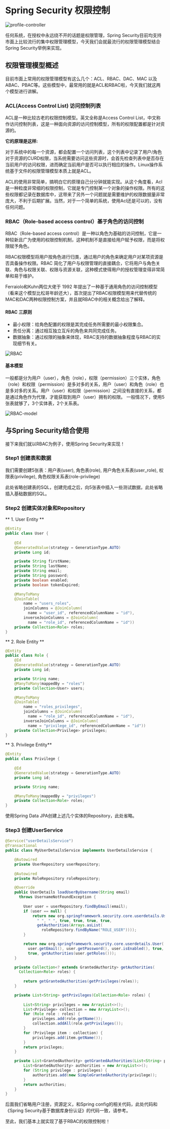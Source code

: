 # Spring Security 权限控制

![profile-controller](../../images/spring-security/profile-control.jpg)

任何系统，在授权中永远绕不开的话题是权限管理，Spring Security目前均支持市面上比较流行的集中权限管理模型，今天我们会就最流行的权限管理模型结合Spring Security举例来实现。

## 权限管理模型概述

目前市面上常用的权限管理模型有这么几个：ACL、RBAC、DAC、MAC 以及 ABAC、PBAC等。这些模型中，最常用的就是ACL和RBAC啦，今天我们就这两个模型进行讲解。

### ACL(Access Control List) 访问控制列表

ACL是一种比较古老的权限控制模型。英文全称是Access Control List，中文称作访问控制列表，这是一种面向资源的访问控制模型，所有的权限配置都是针对资源的。

**它的原理是这样:**

对于系统中的每一个资源，都会配置一个访问列表，这个列表中记录了用户/角色对于资源的CURD权限，当系统需要访问这些资源时，会首先检查列表中是否存在当前用户的访问权限，进而确定当前用户是否可以执行相应的操作。Linux操作系统基于文件的权限管理模型本质上就是ACL。

ACL的使用非常简单，搞明白它的原理自己分分钟就能实现。从这个角度看，Acl是一种粒度非常细的权限控制，它就是专门控制某一个对象的操作权限。所有的这些权限都记录在数据库中，这带来了另外一个问题就是需要维护的权限数据量非常庞大，不利于后期扩展。当然，对于一个简单的系统，使用Acl还是可以的，没有任何问题。

### RBAC（Role-based access control）基于角色的访问控制

RBAC（Role-based access control）是一种以角色为基础的访问控制，它是一种较新且广为使用的权限控制机制，这种机制不是直接给用户赋予权限，而是将权限赋予角色。

RBAC权限模型将用户按角色进行归类，通过用户的角色来确定用户对某项资源是否具备操作权限。RBAC 简化了用户与权限管理的直接耦合，它将用户与角色关联、角色与权限关联、权限与资源关联，这种模式使得用户的授权管理变得非常简单和易于维护。

Ferraiolo和Kuhn两位大佬于 1992 年提出了一种基于通用角色的访问控制模型（看来这个模型比松哥年龄还大），首次提出了RBAC权限模型用来代替传统的MAC和DAC两种权限控制方案，并且就RBAC中的相关概念给出了解释。

#### RBAC 三原则
* 最小权限：给角色配置的权限是其完成任务所需要的最小权限集合。
* 责任分离：通过相互独立互斥的角色来共同完成任务。
* 数据抽象：通过权限的抽象来体现，RBAC支持的数据抽象程度与RBAC的实现细节有关。

![RBAC](../../images/spring-security/RBAC.jpeg)

#### 基本模型

一般都是分为用户（user），角色（role），权限（permission）三个实体，角色（role）和权限（permission）是多对多的关系，用户（user）和角色（role）也是多对多的关系。用户（user）和权限（permission）之间没有直接的关系，都是通过角色作为代理，才能获取到用户（user）拥有的权限。
一般情况下，使用5张表就够了，3个实体表，2个关系表。

![RBAC-model](../../images/spring-security/RBAC-model.png)


## 与Spring Security结合使用

接下来我们就以RBAC为例子，使用Spring Security来实现！

### Step1 创建表和数据

我们需要创建5张表：用户表(user), 角色表(role), 用户角色关系表(user_role), 权限表(privilege), 角色权限关系表(role-privilege)

此处省略创建表的SQL，创建完成之后，向5张表中插入一些测试数据，此处省略插入基础数据的SQL。

### Step2 创建实体对象和Repository

** 1. User Entity **
```java
@Entity
public class User {
 
    @Id
    @GeneratedValue(strategy = GenerationType.AUTO)
    private Long id;

    private String firstName;
    private String lastName;
    private String email;
    private String password;
    private boolean enabled;
    private boolean tokenExpired;

    @ManyToMany 
    @JoinTable( 
        name = "users_roles", 
        joinColumns = @JoinColumn(
          name = "user_id", referencedColumnName = "id"), 
        inverseJoinColumns = @JoinColumn(
          name = "role_id", referencedColumnName = "id")) 
    private Collection<Role> roles;
}
```

** 2. Role Entity **
```java
@Entity
public class Role {
    @Id
    @GeneratedValue(strategy = GenerationType.AUTO)
    private Long id;

    private String name;
    @ManyToMany(mappedBy = "roles")
    private Collection<User> users;

    @ManyToMany
    @JoinTable(
        name = "roles_privileges", 
        joinColumns = @JoinColumn(
          name = "role_id", referencedColumnName = "id"), 
        inverseJoinColumns = @JoinColumn(
          name = "privilege_id", referencedColumnName = "id"))
    private Collection<Privilege> privileges;
}
```

** 3. Privilege Entity**
```java
@Entity
public class Privilege {
 
    @Id
    @GeneratedValue(strategy = GenerationType.AUTO)
    private Long id;

    private String name;

    @ManyToMany(mappedBy = "privileges")
    private Collection<Role> roles;
}
```

使用Spring Data JPA创建上述几个实体的Repository，此处省略。

### Step3 创建UserService

```java
@Service("userDetailsService")
@Transactional
public class MyUserDetailsService implements UserDetailsService {

    @Autowired
    private UserRepository userRepository;
 
    @Autowired
    private RoleRepository roleRepository;

    @Override
    public UserDetails loadUserByUsername(String email)
      throws UsernameNotFoundException {
 
        User user = userRepository.findByEmail(email);
        if (user == null) {
            return new org.springframework.security.core.userdetails.User(
              " ", " ", true, true, true, true, 
              getAuthorities(Arrays.asList(
                roleRepository.findByName("ROLE_USER"))));
        }

        return new org.springframework.security.core.userdetails.User(
          user.getEmail(), user.getPassword(), user.isEnabled(), true, true, 
          true, getAuthorities(user.getRoles()));
    }

    private Collection<? extends GrantedAuthority> getAuthorities(
      Collection<Role> roles) {
 
        return getGrantedAuthorities(getPrivileges(roles));
    }

    private List<String> getPrivileges(Collection<Role> roles) {
 
        List<String> privileges = new ArrayList<>();
        List<Privilege> collection = new ArrayList<>();
        for (Role role : roles) {
            privileges.add(role.getName());
            collection.addAll(role.getPrivileges());
        }
        for (Privilege item : collection) {
            privileges.add(item.getName());
        }
        return privileges;
    }

    private List<GrantedAuthority> getGrantedAuthorities(List<String> privileges) {
        List<GrantedAuthority> authorities = new ArrayList<>();
        for (String privilege : privileges) {
            authorities.add(new SimpleGrantedAuthority(privilege));
        }
        return authorities;
    }
}
```

后面我们省略用户注册，资源定义，和Spring config的相关代码，此处代码和《Spring Security基于数据库身份认证》的代码一致，请参考。

至此，我们基本上就实现了基于RBAC的权限控制啦！